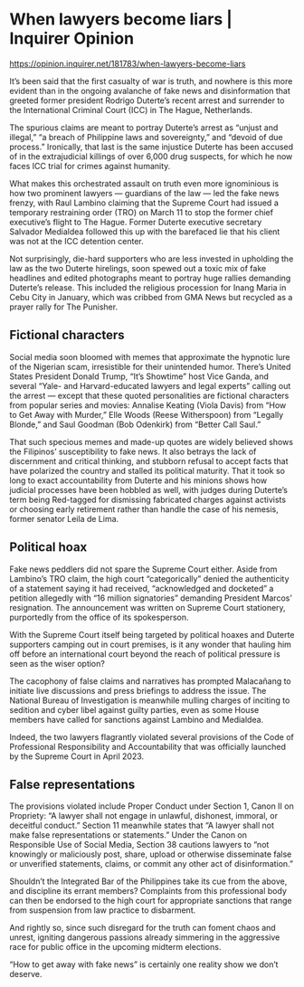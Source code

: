 # When lawyers become liars | Inquirer Opinion

https://opinion.inquirer.net/181783/when-lawyers-become-liars



It’s been said that the first casualty of war is truth, and nowhere is this more evident than in the ongoing avalanche of fake news and disinformation that greeted former president Rodrigo Duterte’s recent arrest and surrender to the International Criminal Court (ICC) in The Hague, Netherlands.

The spurious claims are meant to portray Duterte’s arrest as “unjust and illegal,” “a breach of Philippine laws and sovereignty,” and “devoid of due process.” Ironically, that last is the same injustice Duterte has been accused of in the extrajudicial killings of over 6,000 drug suspects, for which he now faces ICC trial for crimes against humanity.

What makes this orchestrated assault on truth even more ignominious is how two prominent lawyers — guardians of the law — led the fake news frenzy, with Raul Lambino claiming that the Supreme Court had issued a temporary restraining order (TRO) on March 11 to stop the former chief executive’s flight to The Hague. Former Duterte executive secretary Salvador Medialdea followed this up with the barefaced lie that his client was not at the ICC detention center.

Not surprisingly, die-hard supporters who are less invested in upholding the law as the two Duterte hirelings, soon spewed out a toxic mix of fake headlines and edited photographs meant to portray huge rallies demanding Duterte’s release. This included the religious procession for Inang Maria in Cebu City in January, which was cribbed from GMA News but recycled as a prayer rally for The Punisher.



##  Fictional characters



Social media soon bloomed with memes that approximate the hypnotic lure of the Nigerian scam, irresistible for their unintended humor. There’s United States President Donald Trump, “It’s Showtime” host Vice Ganda, and several “Yale- and Harvard-educated lawyers and legal experts” calling out the arrest — except that these quoted personalities are fictional characters from popular series and movies: Annalise Keating (Viola Davis) from “How to Get Away with Murder,” Elle Woods (Reese Witherspoon) from “Legally Blonde,” and Saul Goodman (Bob Odenkirk) from “Better Call Saul.”

That such specious memes and made-up quotes are widely believed shows the Filipinos’ susceptibility to fake news. It also betrays the lack of discernment and critical thinking, and stubborn refusal to accept facts that have polarized the country and stalled its political maturity. That it took so long to exact accountability from Duterte and his minions shows how judicial processes have been hobbled as well, with judges during Duterte’s term being Red-tagged for dismissing fabricated charges against activists or choosing early retirement rather than handle the case of his nemesis, former senator Leila de Lima.



##  Political hoax



Fake news peddlers did not spare the Supreme Court either. Aside from Lambino’s TRO claim, the high court “categorically” denied the authenticity of a statement saying it had received, “acknowledged and docketed” a petition allegedly with “16 million signatories” demanding President Marcos’ resignation. The announcement was written on Supreme Court stationery, purportedly from the office of its spokesperson. 

With the Supreme Court itself being targeted by political hoaxes and Duterte supporters camping out in court premises, is it any wonder that hauling him off before an international court beyond the reach of political pressure is seen as the wiser option?

The cacophony of false claims and narratives has prompted Malacañang to initiate live discussions and press briefings to address the issue. The National Bureau of Investigation is meanwhile mulling charges of inciting to sedition and cyber libel against guilty parties, even as some House members have called for sanctions against Lambino and Medialdea.

Indeed, the two lawyers flagrantly violated several provisions of the Code of Professional Responsibility and Accountability that was officially launched by the Supreme Court in April 2023.



##  False representations



The provisions violated include Proper Conduct under Section 1, Canon II on Propriety: “A lawyer shall not engage in unlawful, dishonest, immoral, or deceitful conduct.” Section 11 meanwhile states that “A lawyer shall not make false representations or statements.” Under the Canon on Responsible Use of Social Media, Section 38 cautions lawyers to “not knowingly or maliciously post, share, upload or otherwise disseminate false or unverified statements, claims, or commit any other act of disinformation.”

Shouldn’t the Integrated Bar of the Philippines take its cue from the above, and discipline its errant members? Complaints from this professional body can then be endorsed to the high court for appropriate sanctions that range from suspension from law practice to disbarment.

And rightly so, since such disregard for the truth can foment chaos and unrest, igniting dangerous passions already simmering in the aggressive race for public office in the upcoming midterm elections.

“How to get away with fake news” is certainly one reality show we don’t deserve.